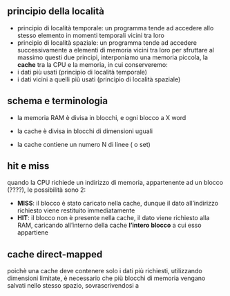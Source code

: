 ## principio della località
- principio di località temporale: un programma tende ad accedere allo stesso elemento in momenti temporali vicini tra loro
- principio di località spaziale: un programma tende ad accedere successivamente a elementi di memoria vicini tra loro
per sfruttare al massimo questi due principi, interponiamo una memoria piccola, la **cache** tra la CPU e la memoria, in cui conserveremo:
- i dati più usati (principio di località temporale)
- i dati vicini a quelli più usati (principio di località spaziale)


## schema e terminologia
- la memoria RAM è divisa in blocchi, e ogni blocco a X word

- la cache è divisa in blocchi di dimensioni uguali
- la cache contiene un numero N di linee ( o set)

## hit e miss
quando la CPU richiede un indirizzo di memoria, appartenente ad un blocco (????), le possibilità sono 2:
- **MISS**: il blocco è stato caricato nella cache, dunque il dato all’indirizzo richiesto viene restituito immediatamente
- **HIT**: il blocco non è presente nella cache, il dato viene richiesto alla RAM, caricando all’interno della cache **l’intero blocco** a cui esso appartiene

## cache direct-mapped
poichè una cache deve contenere solo i dati più richiesti, utilizzando dimensioni limitate, è necessario che più blocchi di memoria vengano salvati nello stesso spazio, sovrascrivendosi a 